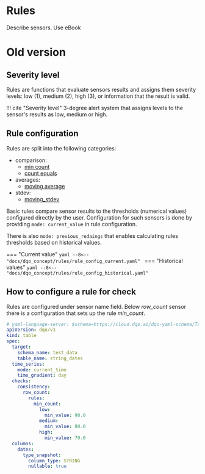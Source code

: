 # Rules

Describe sensors. Use eBook

# Old version

## Severity level

Rules are functions that evaluate sensors results and assigns them severity levels: low (1), medium (2), high (3), or
information that the result is valid. 

!!! cite "Severity level"
    3-degree alert system that assigns levels to the sensor's results as low, medium or high.

## Rule configuration

Rules are split into the following categories:

- comparison:
    - [min count](../../rule_reference/comparison/min_count.md)
    - [count equals](../../rule_reference/comparison/count_equals.md)
- averages:
    - [moving average](../../rule_reference/averages/moving_average.md)
- stdev:
    - [moving_stdev](../../rule_reference/stdev/moving_stdev.md)

Basic rules compare sensor results to the thresholds (numerical values) configured directly by the user.
Configuration for such sensors is done by providing `mode: current_value` in rule configuration.


There is also `mode: previous_redaings` that enables calculating rules thresholds based on historical values. 

=== "Current value"
    ```yaml
    --8<-- "docs/dqo_concept/rules/rule_config_current.yaml"
    ```
=== "Historical values"
    ```yaml
    --8<-- "docs/dqo_concept/rules/rule_config_historical.yaml"
    ```

## How to configure a rule for check
Rules are configured under sensor name field. Below _row_count_ sensor there is a configuration that sets up the rule _min_count_. 

```yaml linenums="1" hl_lines="14-21"
# yaml-language-server: $schema=https://cloud.dqo.ai/dqo-yaml-schema/TableYaml-schema.json
apiVersion: dqo/v1
kind: table
spec:
  target:
    schema_name: test_data
    table_name: string_dates
  time_series:
    mode: current_time
    time_gradient: day
  checks:
    consistency:
      row_count:
        rules:
          min_count:
            low:
              min_value: 90.0
            medium:
              min_value: 80.0
            high:
              min_value: 70.0
  columns:
    dates:
      type_snapshot:
        column_type: STRING
        nullable: true
```